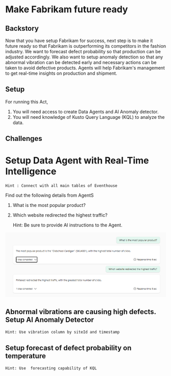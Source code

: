 # Make Fabrikam future ready

## Backstory
Now that you have setup Fabrikam for success, next step is to make it future ready so that Fabrikam is outperforming its competitors in the fashion industry. We want to forecast defect probability so that production can be adjusted accordingly. We also want to setup anomaly detection so that any abnormal vibration can be detected early and necessary actions can be taken to avoid defective products. Agents will help Fabrikam's management to get real-time insights on production and shipment.

## Setup
For running this Act, 
1. You will need access to create Data Agents and AI Anomaly detector. 
2. You will need knowledge of Kusto Query Language (KQL) to analyze the data.

## Challenges 

# Setup Data Agent with Real-Time Intelligence
    
    Hint : Connect with all main tables of Eventhouse 
Find out the following details from AgentS
1. What is the most popular product?
2. Which website redirected the highest traffic?


    Hint: Be sure to provide AI instructions to the Agent.

<img src="../Assets/Agent Answers.png" alt="Alt text" width="1000"/>

## Abnormal vibrations are causing high defects. Setup AI Anomaly Detector
    Hint: Use vibration column by siteId and timestamp

## Setup forecast of defect probability on temperature 
    Hint: Use  forecasting capability of KQL
